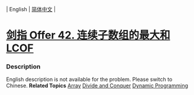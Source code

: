 | English | [简体中文](README.md) |

# [剑指 Offer 42. 连续子数组的最大和  LCOF](https://leetcode-cn.com/problems/lian-xu-zi-shu-zu-de-zui-da-he-lcof)
 ### Description
English description is not available for the problem. Please switch to Chinese.
**Related Topics**  [Array](https://leetcode-cn.com/tag/array) [Divide and Conquer](https://leetcode-cn.com/tag/divide-and-conquer) [Dynamic Programming](https://leetcode-cn.com/tag/dynamic-programming) 